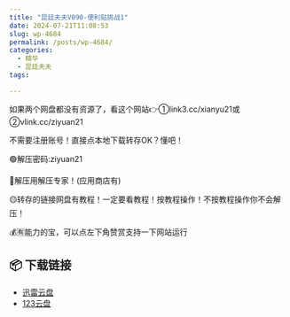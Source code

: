 ```yaml
---
title: "昆廷夫夫V090-便利贴挑战1"
date: 2024-07-21T11:08:53
slug: wp-4684
permalink: /posts/wp-4684/
categories:
  - 精华
  - 昆廷夫夫
tags:

---
```


如果两个网盘都没有资源了，看这个网站👉①link3.cc/xianyu21或②vlink.cc/ziyuan21

不需要注册账号！直接点本地下载转存OK？懂吧！

🟢解压密码:ziyuan21

🔵解压用解压专家！(应用商店有)

🟡转存的链接网盘有教程！一定要看教程！按教程操作！不按教程操作你不会解压！

💰🈶能力的宝，可以点左下角赞赏支持一下网站运行

## 📦 下载链接
- [迅雷云盘](https://blziyuan21.com/pay-download/4684?key=a3dd5050cc&down_id=0)
- [123云盘](https://blziyuan21.com/pay-download/4684?key=a3dd5050cc&down_id=1)

